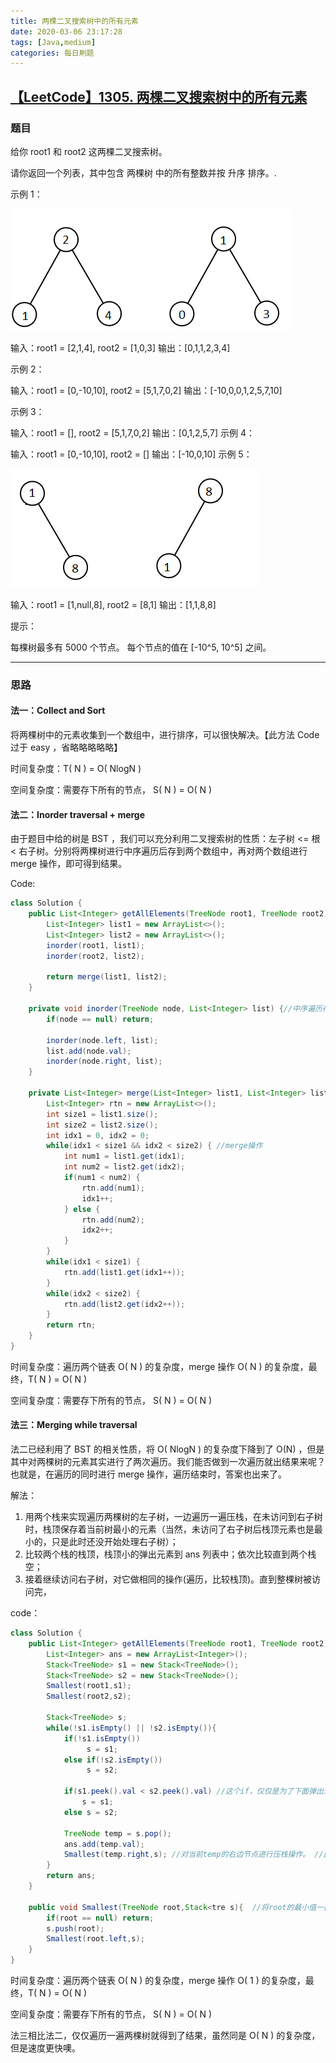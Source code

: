 ```yaml
---
title: 两棵二叉搜索树中的所有元素
date: 2020-03-06 23:17:28
tags: [Java,medium]
categories: 每日刷题
---
```


## [【LeetCode】1305. 两棵二叉搜索树中的所有元素](https://leetcode-cn.com/problems/all-elements-in-two-binary-search-trees/)

### 题目

给你 root1 和 root2 这两棵二叉搜索树。

请你返回一个列表，其中包含 两棵树 中的所有整数并按 升序 排序。.

 

示例 1：

![image1](/images/2-1.png)

输入：root1 = [2,1,4], root2 = [1,0,3]
输出：[0,1,1,2,3,4]

示例 2：

输入：root1 = [0,-10,10], root2 = [5,1,7,0,2]
输出：[-10,0,0,1,2,5,7,10]



示例 3：

输入：root1 = [], root2 = [5,1,7,0,2]
输出：[0,1,2,5,7]
示例 4：

输入：root1 = [0,-10,10], root2 = []
输出：[-10,0,10]
示例 5：

![image2](/images/2-2.png)

输入：root1 = [1,null,8], root2 = [8,1]
输出：[1,1,8,8]


提示：

每棵树最多有 5000 个节点。
每个节点的值在 [-10^5, 10^5] 之间。



---



### 思路

#### 法一：Collect and Sort

将两棵树中的元素收集到一个数组中，进行排序，可以很快解决。【此方法 Code 过于 easy ，省略略略略略】

时间复杂度：T( N ) = O( NlogN )

空间复杂度：需要存下所有的节点， S( N ) = O( N )



#### 法二：Inorder traversal + merge

由于题目中给的树是 BST ，我们可以充分利用二叉搜索树的性质：左子树 <= 根 < 右子树。分别将两棵树进行中序遍历后存到两个数组中，再对两个数组进行 merge 操作，即可得到结果。



Code:

```java
class Solution {
    public List<Integer> getAllElements(TreeNode root1, TreeNode root2) {
        List<Integer> list1 = new ArrayList<>();
        List<Integer> list2 = new ArrayList<>();
        inorder(root1, list1);
        inorder(root2, list2);

        return merge(list1, list2);
    }
	
    private void inorder(TreeNode node, List<Integer> list) {//中序遍历存入list
        if(node == null) return;

        inorder(node.left, list);
        list.add(node.val);
        inorder(node.right, list);
    }

    private List<Integer> merge(List<Integer> list1, List<Integer> list2) {
        List<Integer> rtn = new ArrayList<>();
        int size1 = list1.size();
        int size2 = list2.size();
        int idx1 = 0, idx2 = 0;
        while(idx1 < size1 && idx2 < size2) { //merge操作
            int num1 = list1.get(idx1);
            int num2 = list2.get(idx2);
            if(num1 < num2) {
                rtn.add(num1);
                idx1++;
            } else {
                rtn.add(num2);
                idx2++;
            }
        }
        while(idx1 < size1) {
            rtn.add(list1.get(idx1++));
        }
        while(idx2 < size2) {
            rtn.add(list2.get(idx2++));
        }
        return rtn;
    }
}
```

时间复杂度：遍历两个链表 O( N ) 的复杂度，merge 操作 O( N ) 的复杂度，最终，T( N ) = O( N )

空间复杂度：需要存下所有的节点， S( N ) = O( N )





#### 法三：Merging while traversal

法二已经利用了 BST 的相关性质，将 O( NlogN ) 的复杂度下降到了 O(N) ，但是其中对两棵树的元素其实进行了两次遍历。我们能否做到一次遍历就出结果来呢？也就是，在遍历的同时进行 merge 操作，遍历结束时，答案也出来了。



解法：

1. 用两个栈来实现遍历两棵树的左子树，一边遍历一遍压栈，在未访问到右子树时，栈顶保存着当前树最小的元素（当然，未访问了右子树后栈顶元素也是最小的，只是此时还没开始处理右子树）；
2. 比较两个栈的栈顶，栈顶小的弹出元素到 ans 列表中；依次比较直到两个栈空；
3. 接着继续访问右子树，对它做相同的操作(遍历，比较栈顶)。直到整棵树被访问完，



code：

```java
class Solution {
    public List<Integer> getAllElements(TreeNode root1, TreeNode root2) {
        List<Integer> ans = new ArrayList<Integer>();
        Stack<TreeNode> s1 = new Stack<TreeNode>();
        Stack<TreeNode> s2 = new Stack<TreeNode>();
        Smallest(root1,s1);
        Smallest(root2,s2);

        Stack<TreeNode> s;
        while(!s1.isEmpty() || !s2.isEmpty()){
            if(!s1.isEmpty())
                 s = s1;
            else if(!s2.isEmpty())
                 s = s2;
            
            if(s1.peek().val < s2.peek().val) //这个if，仅仅是为了下面弹出元素时方便确定弹出谁的栈顶
                s = s1;
            else s = s2;

            TreeNode temp = s.pop();
            ans.add(temp.val);
            Smallest(temp.right,s); //对当前temp的右边节点进行压栈操作。 //此temp可能来自s1 or s2
        }
        return ans;
    }

    public void Smallest(TreeNode root,Stack<tre s){  //将root的最小值一直压栈
        if(root == null) return;
        s.push(root);
        Smallest(root.left,s);
    }
}
```

时间复杂度：遍历两个链表 O( N ) 的复杂度，merge 操作 O( 1 ) 的复杂度，最终，T( N ) = O( N )

空间复杂度：需要存下所有的节点， S( N ) = O( N )



法三相比法二，仅仅遍历一遍两棵树就得到了结果，虽然同是 O( N ) 的复杂度，但是速度更快噢。





